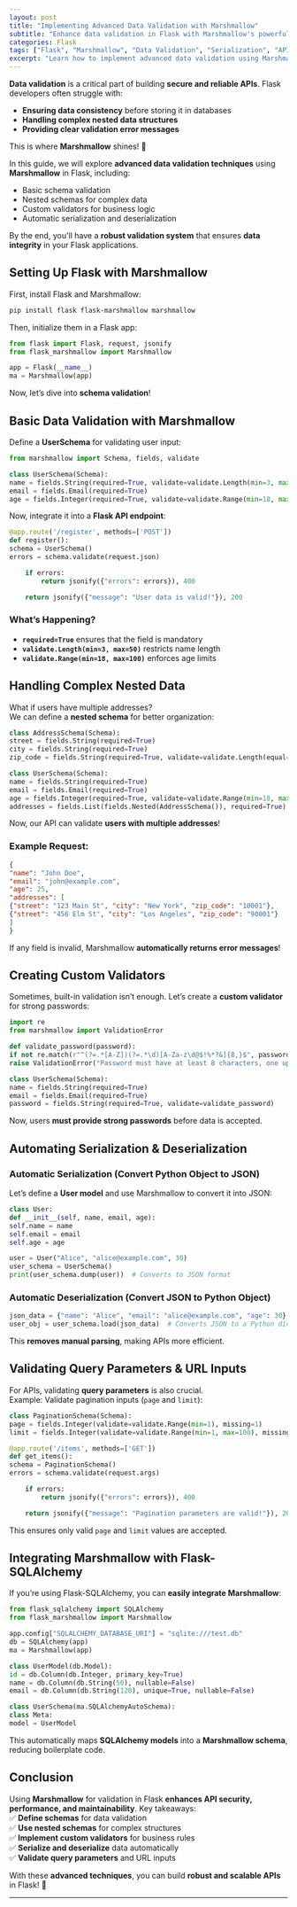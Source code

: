```yaml
---
layout: post
title: "Implementing Advanced Data Validation with Marshmallow"
subtitle: "Enhance data validation in Flask with Marshmallow's powerful serialization and schema validation"
categories: Flask
tags: ["Flask", "Marshmallow", "Data Validation", "Serialization", "API", "Schema", "Python"]
excerpt: "Learn how to implement advanced data validation using Marshmallow in Flask. Explore techniques like nested schemas, custom field validation, and automatic serialization for robust APIs."
---
```

**Data validation** is a critical part of building **secure and reliable APIs**. Flask developers often struggle with:
- **Ensuring data consistency** before storing it in databases
- **Handling complex nested data structures**
- **Providing clear validation error messages**

This is where **Marshmallow** shines! 🚀

In this guide, we will explore **advanced data validation techniques** using **Marshmallow** in Flask, including:
- Basic schema validation
- Nested schemas for complex data
- Custom validators for business logic
- Automatic serialization and deserialization

By the end, you'll have a **robust validation system** that ensures **data integrity** in your Flask applications.

## Setting Up Flask with Marshmallow

First, install Flask and Marshmallow:

```sh
pip install flask flask-marshmallow marshmallow
```

Then, initialize them in a Flask app:

```python
from flask import Flask, request, jsonify
from flask_marshmallow import Marshmallow

app = Flask(__name__)
ma = Marshmallow(app)
```

Now, let’s dive into **schema validation**!

## Basic Data Validation with Marshmallow

Define a **UserSchema** for validating user input:

```python
from marshmallow import Schema, fields, validate

class UserSchema(Schema):
name = fields.String(required=True, validate=validate.Length(min=3, max=50))
email = fields.Email(required=True)
age = fields.Integer(required=True, validate=validate.Range(min=18, max=100))
```

Now, integrate it into a **Flask API endpoint**:

```python
@app.route('/register', methods=['POST'])
def register():
schema = UserSchema()
errors = schema.validate(request.json)

    if errors:
        return jsonify({"errors": errors}), 400

    return jsonify({"message": "User data is valid!"}), 200
```

### **What’s Happening?**
- **`required=True`** ensures that the field is mandatory
- **`validate.Length(min=3, max=50)`** restricts name length
- **`validate.Range(min=18, max=100)`** enforces age limits

## Handling Complex Nested Data

What if users have multiple addresses?  
We can define a **nested schema** for better organization:

```python
class AddressSchema(Schema):
street = fields.String(required=True)
city = fields.String(required=True)
zip_code = fields.String(required=True, validate=validate.Length(equal=6))

class UserSchema(Schema):
name = fields.String(required=True)
email = fields.Email(required=True)
age = fields.Integer(required=True, validate=validate.Range(min=18, max=100))
addresses = fields.List(fields.Nested(AddressSchema()), required=True)
```

Now, our API can validate **users with multiple addresses**!

### **Example Request:**
```json
{
"name": "John Doe",
"email": "john@example.com",
"age": 25,
"addresses": [
{"street": "123 Main St", "city": "New York", "zip_code": "10001"},
{"street": "456 Elm St", "city": "Los Angeles", "zip_code": "90001"}
]
}
```

If any field is invalid, Marshmallow **automatically returns error messages**!

## Creating Custom Validators

Sometimes, built-in validation isn’t enough. Let’s create a **custom validator** for strong passwords:

```python
import re
from marshmallow import ValidationError

def validate_password(password):
if not re.match(r"^(?=.*[A-Z])(?=.*\d)[A-Za-z\d@$!%*?&]{8,}$", password):
raise ValidationError("Password must have at least 8 characters, one uppercase letter, and one number.")

class UserSchema(Schema):
name = fields.String(required=True)
email = fields.Email(required=True)
password = fields.String(required=True, validate=validate_password)
```

Now, users **must provide strong passwords** before data is accepted.

## Automating Serialization & Deserialization

### **Automatic Serialization (Convert Python Object to JSON)**

Let’s define a **User model** and use Marshmallow to convert it into JSON:

```python
class User:
def __init__(self, name, email, age):
self.name = name
self.email = email
self.age = age

user = User("Alice", "alice@example.com", 30)
user_schema = UserSchema()
print(user_schema.dump(user))  # Converts to JSON format
```

### **Automatic Deserialization (Convert JSON to Python Object)**

```python
json_data = {"name": "Alice", "email": "alice@example.com", "age": 30}
user_obj = user_schema.load(json_data)  # Converts JSON to a Python dict
```

This **removes manual parsing**, making APIs more efficient.

## Validating Query Parameters & URL Inputs

For APIs, validating **query parameters** is also crucial.  
Example: Validate pagination inputs (`page` and `limit`):

```python
class PaginationSchema(Schema):
page = fields.Integer(validate=validate.Range(min=1), missing=1)
limit = fields.Integer(validate=validate.Range(min=1, max=100), missing=10)

@app.route('/items', methods=['GET'])
def get_items():
schema = PaginationSchema()
errors = schema.validate(request.args)

    if errors:
        return jsonify({"errors": errors}), 400

    return jsonify({"message": "Pagination parameters are valid!"}), 200
```

This ensures only valid `page` and `limit` values are accepted.

## Integrating Marshmallow with Flask-SQLAlchemy

If you’re using Flask-SQLAlchemy, you can **easily integrate Marshmallow**:

```python
from flask_sqlalchemy import SQLAlchemy
from flask_marshmallow import Marshmallow

app.config["SQLALCHEMY_DATABASE_URI"] = "sqlite:///test.db"
db = SQLAlchemy(app)
ma = Marshmallow(app)

class UserModel(db.Model):
id = db.Column(db.Integer, primary_key=True)
name = db.Column(db.String(50), nullable=False)
email = db.Column(db.String(120), unique=True, nullable=False)

class UserSchema(ma.SQLAlchemyAutoSchema):
class Meta:
model = UserModel
```

This automatically maps **SQLAlchemy models** into a **Marshmallow schema**, reducing boilerplate code.

## Conclusion

Using **Marshmallow** for validation in Flask **enhances API security, performance, and maintainability**. Key takeaways:  
✅ **Define schemas** for data validation  
✅ **Use nested schemas** for complex structures  
✅ **Implement custom validators** for business rules  
✅ **Serialize and deserialize** data automatically  
✅ **Validate query parameters** and URL inputs

With these **advanced techniques**, you can build **robust and scalable APIs** in Flask! 🚀

---
